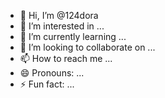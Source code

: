- 👋 Hi, I’m @124dora
- 👀 I’m interested in ...
- 🌱 I’m currently learning ...
- 💞️ I’m looking to collaborate on ...
- 📫 How to reach me ...
- 😄 Pronouns: ...
- ⚡ Fun fact: ...

<!---
124dora/124dora is a ✨ special ✨ repository because its `README.md` (this file) appears on your GitHub profile.
You can click the Preview link to take a look at your changes.
--->
